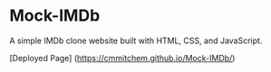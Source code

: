 # Mock-IMDb
A simple IMDb clone website built with HTML, CSS, and JavaScript.

[Deployed Page] (https://cmmitchem.github.io/Mock-IMDb/)
